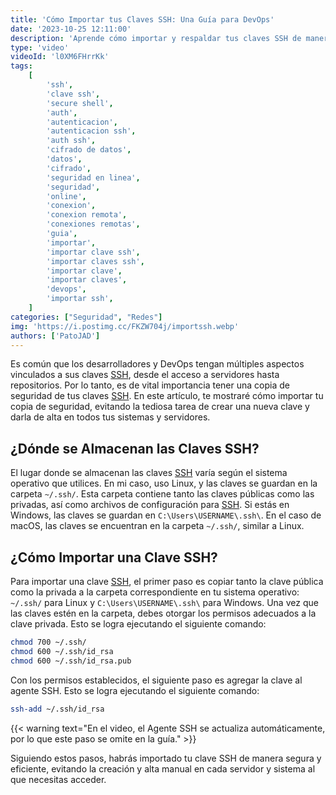```yaml
---
title: 'Cómo Importar tus Claves SSH: Una Guía para DevOps'
date: '2023-10-25 12:11:00'
description: 'Aprende cómo importar y respaldar tus claves SSH de manera segura y eficiente. Evita la creación manual y altas repetitivas en esta guía para desarrolladores y DevOps.'
type: 'video'
videoId: 'l0XM6FHrrKk'
tags:
    [
        'ssh',
        'clave ssh',
        'secure shell',
        'auth',
        'autenticacion',
        'autenticacion ssh',
        'auth ssh',
        'cifrado de datos',
        'datos',
        'cifrado',
        'seguridad en linea',
        'seguridad',
        'online',
        'conexion',
        'conexion remota',
        'conexiones remotas',
        'guia',
        'importar',
        'importar clave ssh',
        'importar claves ssh',
        'importar clave',
        'importar claves',
        'devops',
        'importar ssh',
    ]
categories: ["Seguridad", "Redes"]
img: 'https://i.postimg.cc/FKZW704j/importssh.webp'
authors: ['PatoJAD']
---
```


Es común que los desarrolladores y DevOps tengan múltiples aspectos vinculados a sus claves [SSH](/post/2023/10/claves-ssh-una-guía-completa-para-la-seguridad-en-conexiones-remotas/), desde el acceso a servidores hasta repositorios. Por lo tanto, es de vital importancia tener una copia de seguridad de tus claves [SSH](/post/2023/10/claves-ssh-una-guía-completa-para-la-seguridad-en-conexiones-remotas/). En este artículo, te mostraré cómo importar tu copia de seguridad, evitando la tediosa tarea de crear una nueva clave y darla de alta en todos tus sistemas y servidores.

## ¿Dónde se Almacenan las Claves SSH?

El lugar donde se almacenan las claves [SSH](/post/2023/10/claves-ssh-una-guía-completa-para-la-seguridad-en-conexiones-remotas/) varía según el sistema operativo que utilices. En mi caso, uso Linux, y las claves se guardan en la carpeta `~/.ssh/`. Esta carpeta contiene tanto las claves públicas como las privadas, así como archivos de configuración para [SSH](/post/2023/10/claves-ssh-una-guía-completa-para-la-seguridad-en-conexiones-remotas/). Si estás en Windows, las claves se guardan en `C:\Users\USERNAME\.ssh\`. En el caso de macOS, las claves se encuentran en la carpeta `~/.ssh/`, similar a Linux.

## ¿Cómo Importar una Clave SSH?

Para importar una clave [SSH](/post/2023/10/claves-ssh-una-guía-completa-para-la-seguridad-en-conexiones-remotas/), el primer paso es copiar tanto la clave pública como la privada a la carpeta correspondiente en tu sistema operativo: `~/.ssh/` para Linux y `C:\Users\USERNAME\.ssh\` para Windows. Una vez que las claves estén en la carpeta, debes otorgar los permisos adecuados a la clave privada. Esto se logra ejecutando el siguiente comando:

```zsh
chmod 700 ~/.ssh/
chmod 600 ~/.ssh/id_rsa
chmod 600 ~/.ssh/id_rsa.pub
```

Con los permisos establecidos, el siguiente paso es agregar la clave al agente SSH. Esto se logra ejecutando el siguiente comando:

```zsh
ssh-add ~/.ssh/id_rsa
```

{{< warning text="En el video, el Agente SSH se actualiza automáticamente, por lo que este paso se omite en la guía." >}}

Siguiendo estos pasos, habrás importado tu clave SSH de manera segura y eficiente, evitando la creación y alta manual en cada servidor y sistema al que necesitas acceder.
